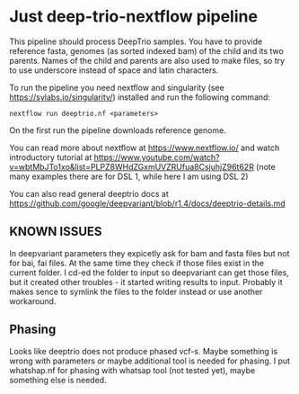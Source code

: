 Just deep-trio-nextflow pipeline
=================================
This pipeline should process DeepTrio samples. You have to provide reference fasta, genomes (as sorted indexed bam) of the child and its two parents.
Names of the child and parents are also used to make files, so try to use underscore instead of space and latin characters.

To run the pipeline you need nextflow and singularity (see https://sylabs.io/singularity/) installed and run the following command:
```
nextflow run deeptrio.nf <parameters>
```
On the first run the pipeline downloads reference genome.

You can read more about nextflow at https://www.nextflow.io/ and watch introductory tutorial at https://www.youtube.com/watch?v=wbtMbJTo1xo&list=PLPZ8WHdZGxmUVZRUfua8CsjuhjZ96t62R (note many examples there are for DSL 1, while here I am using DSL 2)

You can also read general deeptrio docs at
https://github.com/google/deepvariant/blob/r1.4/docs/deeptrio-details.md 


KNOWN ISSUES
------------

In deepvariant parameters they expicetly ask for bam and fasta files but not for bai, fai files. At the same time they check if those files exist in the current folder. I cd-ed the folder to input so deepvariant can get those files, but it created other troubles - it started writing results to input. Probably it makes sence to symlink the files to the folder instead or use another workaround.

Phasing
-------

Looks like deeptrio does not produce phased vcf-s. Maybe something is wrong with parameters or maybe additional tool is needed for phasing.
I put whatshap.nf for phasing with whatsap tool (not tested yet), maybe something else is needed.